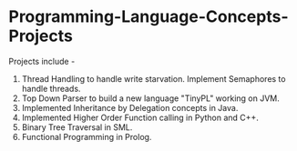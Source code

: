 # Programming-Language-Concepts-Projects

Projects include - 

1. Thread Handling to handle write starvation. Implement Semaphores to handle threads.
2. Top Down Parser to build a new language "TinyPL" working on JVM.
3. Implemented Inheritance by Delegation concepts in Java.
4. Implemented Higher Order Function calling in Python and C++.
5. Binary Tree Traversal in SML.
6. Functional Programming in Prolog.
